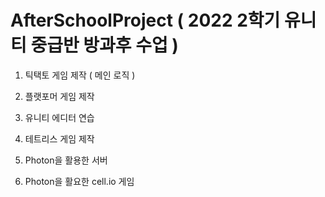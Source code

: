 # AfterSchoolProject ( 2022 2학기 유니티 중급반 방과후 수업 )


1. 틱택토 게임 제작 ( 메인 로직 )

2. 플랫포머 게임 제작

3. 유니티 에디터 연습

4. 테트리스 게임 제작

5. Photon을 활용한 서버

6. Photon을 활요한 cell.io 게임
